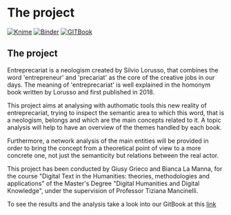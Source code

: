 # The project

[![Knime](https://img.shields.io/badge/KNIME-v.4.5-yellow)](https://www.knime.com) [![Binder](https://mybinder.org/badge\_logo.svg)](https://mybinder.org/v2/gh/Entreprecariat/Entreprecariat/HEAD) [![GITBook](https://img.shields.io/badge/GIT-Book-blue)](https://app.gitbook.com/invite/bvjAPqBfNNQobvML7btW/WqSRv541bBgMru0P3sAs)

## The project

Entreprecariat is a neologism created by Silvio Lorusso, that combines the word 'entrepreneur' and 'precariat' as the core of the creative jobs in our days. The meaning of 'entreprecariat' is well explained in the homonym book written by Lorusso and first published in 2018.

This project aims at analysing with authomatic tools this new reality of entreprecariat, trying to inspect the semantic area to which this word, that is a neologism, belongs and which are the main concepts related to it. A topic analysis will help to have an overview of the themes handled by each book.&#x20;

Furthermore, a network analysis of the main entities will be provided in order to bring the concept from a theoretical point of view to a more concrete one, not just the semanticity but relations between the real actor.

This project has been conducted by Giusy Grieco and Bianca La Manna, for the course "Digital Text in the Humanities: theories, methodologies and applications" of the Master's Degree "Digital Humanities and Digital Knowledge", under the supervision of Professor Tiziana Mancinelli.

To see the results and the analysis take a look into our GitBook at this [link](entreprecariat.gitbook.io)
